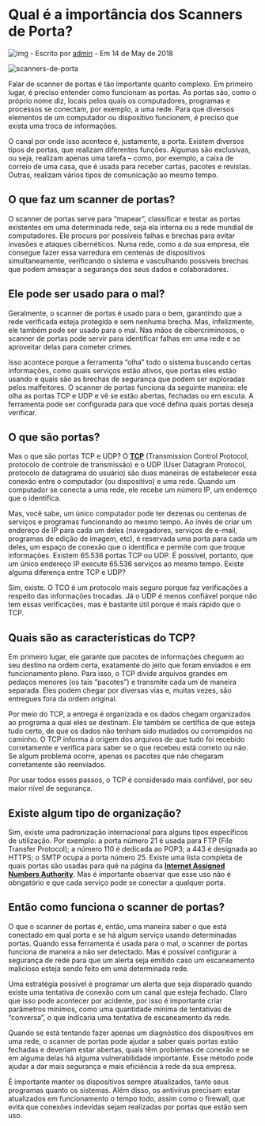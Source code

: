 # Qual é a importância dos Scanners de Porta?



![img](https://secure.gravatar.com/avatar/9e56d9c0ca8706e2d4c5a8b273407e8f?s=96&d=blank&r=g) - Escrito por [admin](https://fasthelp.com.br/author/admin/) - Em 14 de May de 2018

![scanners-de-porta](https://fasthelp.com.br/wp-content/uploads/2018/05/scanners-de-porta.png)

Falar de scanner de portas é tão importante quanto complexo. Em primeiro lugar, é preciso entender como funcionam as portas. As portas são, como o próprio nome diz, locais pelos quais os computadores, programas e processos se conectam, por exemplo, a uma rede. Para que diversos elementos de um computador ou dispositivo funcionem, é preciso que exista uma troca de informações.

O canal por onde isso acontece é, justamente, a porta. Existem diversos tipos de portas, que realizam diferentes funções. Algumas são exclusivas, ou seja, realizam apenas uma tarefa – como, por exemplo, a caixa de correio de uma casa, que é usada para receber cartas, pacotes e revistas. Outras, realizam vários tipos de comunicação ao mesmo tempo.

## O que faz um scanner de portas?

O scanner de portas serve para “mapear”, classificar e testar as portas existentes em uma determinada rede, seja ela interna ou a rede mundial de computadores. Ele procura por possíveis falhas e brechas para evitar invasões e ataques cibernéticos. Numa rede, como a da sua empresa, ele consegue fazer essa varredura em centenas de dispositivos simultaneamente, verificando o sistema e vasculhando possíveis brechas que podem ameaçar a segurança dos seus dados e colaboradores.

## Ele pode ser usado para o mal?

Geralmente, o scanner de portas é usado para o bem, garantindo que a rede verificada esteja protegida e sem nenhuma brecha. Mas, infelizmente, ele também pode ser usado para o mal. Nas mãos de cibercriminosos, o scanner de portas pode servir para identificar falhas em uma rede e se aproveitar delas para cometer crimes.

Isso acontece porque a ferramenta “olha” todo o sistema buscando certas informações, como quais serviços estão ativos, que portas eles estão usando e quais são as brechas de segurança que podem ser exploradas pelos malfeitores. O scanner de portas funciona da seguinte maneira: ele olha as portas TCP e UDP e vê se estão abertas, fechadas ou em escuta. A ferramenta pode ser configurada para que você defina quais portas deseja verificar.

## O que são portas?

Mas o que são portas TCP e UDP? O **[TCP](https://www.hardware.com.br/termos/porta-tcp)** (Transmission Control Protocol, protocolo de controle de transmissão) e o UDP (User Datagram Protocol, protocolo de datagrama do usuário) são duas maneiras de estabelecer essa conexão entre o computador (ou dispositivo) e uma rede. Quando um computador se conecta a uma rede, ele recebe um número IP, um endereço que o identifica.

Mas, você sabe, um único computador pode ter dezenas ou centenas de serviços e programas funcionando ao mesmo tempo. Ao invés de criar um endereço de IP para cada um deles (navegadores, serviços de e-mail, programas de edição de imagem, etc), é reservada uma porta para cada um deles, um espaço de conexão que o identifica e permite com que troque informações. Existem 65.536 portas TCP ou UDP. É possível, portanto, que um único endereço IP execute 65.536 serviços ao mesmo tempo. Existe alguma diferença entre TCP e UDP?

Sim, existe. O TCO é um protocolo mais seguro porque faz verificações a respeito das informações trocadas. Já o UDP é menos confiável porque não tem essas verificações, mas é bastante útil porque é mais rápido que o TCP.

## Quais são as características do TCP?

Em primeiro lugar, ele garante que pacotes de informações cheguem ao seu destino na ordem certa, exatamente do jeito que foram enviados e em funcionamento pleno. Para isso, o TCP divide arquivos grandes em pedaços menores (os tais “pacotes”) e transmite cada um de maneira separada. Eles podem chegar por diversas vias e, muitas vezes, são entregues fora da ordem original.

Por meio do TCP, a entrega é organizada e os dados chegam organizados ao programa a qual eles se destinam. Ele também se certifica de que esteja tudo certo, de que os dados não tenham sido mudados ou corrompidos no caminho. O TCP informa à origem dos arquivos de que tudo foi recebido corretamente e verifica para saber se o que recebeu está correto ou não. Se algum problema ocorre, apenas os pacotes que não chegaram corretamente são reenviados.

Por usar todos esses passos, o TCP é considerado mais confiável, por seu maior nível de segurança.

## Existe algum tipo de organização?

Sim, existe uma padronização internacional para alguns tipos específicos de utilização. Por exemplo: a porta número 21 é usada para FTP (File Transfer Protocol); a número 110 é dedicada ao POP3; a 443 é designada ao HTTPS; o SMTP ocupa a porta número 25. Existe uma lista completa de quais portas são usadas para quê na página da **[Internet Assigned Numbers Authority](https://www.iana.org/assignments/service-names-port-numbers/service-names-port-numbers.xhtml)**. Mas é importante observar que esse uso não é obrigatório e que cada serviço pode se conectar a qualquer porta.

## Então como funciona o scanner de portas?

O que o scanner de portas é, então, uma maneira saber o que está conectado em qual porta e se há algum serviço usando determinadas portas. Quando essa ferramenta é usada para o mal, o scanner de portas funciona de maneira a não ser detectado. Mas é possível configurar a segurança de rede para que um alerta seja emitido caso um escaneamento malicioso esteja sendo feito em uma determinada rede.

Uma estratégia possível é programar um alerta que seja disparado quando existe uma tentativa de conexão com um canal que esteja fechado. Claro que isso pode acontecer por acidente, por isso é importante criar parâmetros mínimos, como uma quantidade mínima de tentativas de “conversa”, o que indicaria uma tentativa de escaneamento da rede.

Quando se está tentando fazer apenas um diagnóstico dos dispositivos em uma rede, o scanner de portas pode ajudar a saber quais portas estão fechadas e deveriam estar abertas, quais têm problemas de conexão e se em alguma delas há alguma vulnerabilidade importante. Esse método pode ajudar a dar mais segurança e mais eficiência à rede da sua empresa.

É importante manter os dispositivos sempre atualizados, tanto seus programas quanto os sistemas. Além disso, os antivírus precisam estar atualizados em funcionamento o tempo todo, assim como o firewall, que evita que conexões indevidas sejam realizadas por portas que estão sem uso.